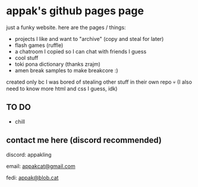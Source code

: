 # appak's github pages page
just a funky website. here are the pages / things:
- projects I like and want to "archive" (copy and steal for later)
- flash games (ruffle)
- a chatroom I copied so I can chat with friends I guess
- cool stuff
- toki pona dictionary (thanks zrajm)
- amen break samples to make breakcore :)

created only bc I was bored of stealing other stuff in their own repo :skull: (I also need to know more html and css I guess, idk)


## TO DO

- chill

## contact me here (discord recommended)

discord: appakling 

email: appakcat@gmail.com

fedi: appak@blob.cat
